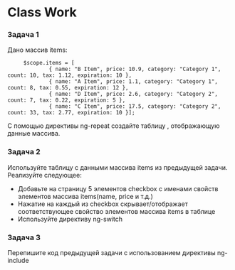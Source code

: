 # Class Work 

### Задача 1 
Дано массив items: 
```
     $scope.items = [
             { name: "B Item", price: 10.9, category: "Category 1", count: 10, tax: 1.12, expiration: 10 },
             { name: "A Item", price: 1.1, category: "Category 1", count: 8, tax: 0.55, expiration: 12 },
             { name: "D Item", price: 2.6, category: "Category 2", count: 7, tax: 0.22, expiration: 5 },
             { name: "C Item", price: 17.5, category: "Category 2", count: 33, tax: 2.77, expiration: 10 }];
``` 
С помощью директивы ng-repeat создайте таблицу , отображающую данные массива. 

### Задача 2
Используйте таблицу с данными массива items из предыдущей задачи. Реализуйте следующее:

* Добавьте на страницу 5 элементов checkbox с именами свойств элементов массива items(name, price и т.д.)
* Нажатие на каждый из checkbox скрывает/отображает соответствующее свойство элементов массива items в таблице 
* Используйте директиву ng-switch

### Задача 3 
Перепишите код предыдущей задачи с использованием директивы ng-include
